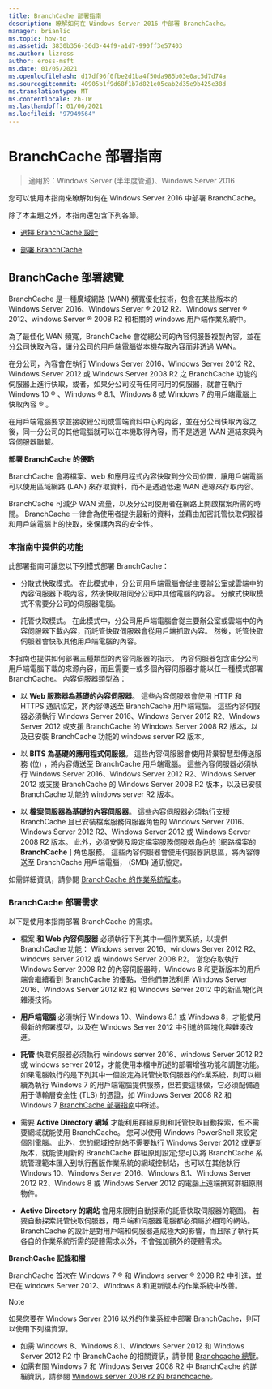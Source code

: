 ```yaml
---
title: BranchCache 部署指南
description: 瞭解如何在 Windows Server 2016 中部署 BranchCache。
manager: brianlic
ms.topic: how-to
ms.assetid: 3830b356-36d3-44f9-a1d7-990ff3e57403
ms.author: lizross
author: eross-msft
ms.date: 01/05/2021
ms.openlocfilehash: d17df96f0fbe2d1ba4f50da985b03e0ac5d7d74a
ms.sourcegitcommit: 40905b1f9d68f1b7d821e05cab2d35e9b425e38d
ms.translationtype: MT
ms.contentlocale: zh-TW
ms.lasthandoff: 01/06/2021
ms.locfileid: "97949564"
---
```

# <a name="branchcache-deployment-guide"></a>BranchCache 部署指南

>適用於：Windows Server (半年度管道)、Windows Server 2016

您可以使用本指南來瞭解如何在 Windows Server 2016 中部署 BranchCache。

除了本主題之外，本指南還包含下列各節。

-   [選擇 BranchCache 設計](../../branchcache/plan/Choosing-a-BranchCache-Design.md)

-   [部署 BranchCache](../../branchcache/deploy/Deploy-BranchCache.md)

## <a name="branchcache-deployment-overview"></a>BranchCache 部署總覽

BranchCache 是一種廣域網路 (WAN) 頻寬優化技術，包含在某些版本的 Windows Server 2016、Windows Server &reg; 2012 R2、Windows server &reg; 2012、windows Server &reg; 2008 R2 和相關的 windows 用戶端作業系統中。

為了最佳化 WAN 頻寬，BranchCache 會從總公司的內容伺服器複製內容，並在分公司快取內容，讓分公司的用戶端電腦從本機存取內容而非透過 WAN。

在分公司，內容會在執行 Windows Server 2016、Windows Server 2012 R2、Windows Server 2012 或 Windows Server 2008 R2 之 BranchCache 功能的伺服器上進行快取，或者，如果分公司沒有任何可用的伺服器，就會在執行 Windows 10 &reg; 、Windows &reg; 8.1、Windows 8 或 Windows 7 的用戶端電腦上快取內容 &reg; 。

在用戶端電腦要求並接收總公司或雲端資料中心的內容，並在分公司快取內容之後，同一分公司的其他電腦就可以在本機取得內容，而不是透過 WAN 連結來與內容伺服器聯繫。

**部署 BranchCache 的優點**

BranchCache 會將檔案、web 和應用程式內容快取到分公司位置，讓用戶端電腦可以使用區域網路 (LAN) 來存取資料，而不是透過低速 WAN 連線來存取內容。

BranchCache 可減少 WAN 流量，以及分公司使用者在網路上開啟檔案所需的時間。  BranchCache 一律會為使用者提供最新的資料，並藉由加密託管快取伺服器和用戶端電腦上的快取，來保護內容的安全性。

### <a name="what-this-guide-provides"></a>本指南中提供的功能
此部署指南可讓您以下列模式部署 BranchCache：

-   分散式快取模式。 在此模式中，分公司用戶端電腦會從主要辦公室或雲端中的內容伺服器下載內容，然後快取相同分公司中其他電腦的內容。 分散式快取模式不需要分公司的伺服器電腦。

-   託管快取模式。 在此模式中，分公司用戶端電腦會從主要辦公室或雲端中的內容伺服器下載內容，而託管快取伺服器會從用戶端抓取內容。 然後，託管快取伺服器會快取其他用戶端電腦的內容。

本指南也提供如何部署三種類型的內容伺服器的指示。 內容伺服器包含由分公司用戶端電腦下載的來源內容，而且需要一或多個內容伺服器才能以任一種模式部署 BranchCache。 內容伺服器類型為：

-   以 **Web 服務器為基礎的內容伺服器**。 這些內容伺服器會使用 HTTP 和 HTTPS 通訊協定，將內容傳送至 BranchCache 用戶端電腦。 這些內容伺服器必須執行 Windows Server 2016、Windows Server 2012 R2、Windows Server 2012 或支援 BranchCache 的 Windows Server 2008 R2 版本，以及已安裝 BranchCache 功能的 windows server R2 版本。

-   以 **BITS 為基礎的應用程式伺服器**。 這些內容伺服器會使用背景智慧型傳送服務 (位) ，將內容傳送至 BranchCache 用戶端電腦。 這些內容伺服器必須執行 Windows Server 2016、Windows Server 2012 R2、Windows Server 2012 或支援 BranchCache 的 Windows Server 2008 R2 版本，以及已安裝 BranchCache 功能的 windows server R2 版本。

-   以 **檔案伺服器為基礎的內容伺服器**。 這些內容伺服器必須執行支援 BranchCache 且已安裝檔案服務伺服器角色的 Windows Server 2016、Windows Server 2012 R2、Windows Server 2012 或 Windows Server 2008 R2 版本。 此外，必須安裝及設定檔案服務伺服器角色的 [網路檔案的 **BranchCache** ] 角色服務。 這些內容伺服器會使用伺服器訊息區，將內容傳送至 BranchCache 用戶端電腦， (SMB) 通訊協定。

如需詳細資訊，請參閱 [BranchCache 的作業系統版本](../branchcache.md#bkmk_os)。

### <a name="branchcache-deployment-requirements"></a>BranchCache 部署需求

以下是使用本指南部署 BranchCache 的需求。

-   檔案 **和 Web 內容伺服器** 必須執行下列其中一個作業系統，以提供 BranchCache 功能： Windows server 2016、windows Server 2012 R2、windows server 2012 或 windows Server 2008 R2。 當您存取執行 Windows Server 2008 R2 的內容伺服器時，Windows 8 和更新版本的用戶端會繼續看到 BranchCache 的優點，但他們無法利用 Windows Server 2016、Windows Server 2012 R2 和 Windows Server 2012 中的新區塊化與雜湊技術。

-   **用戶端電腦** 必須執行 Windows 10、Windows 8.1 或 Windows 8，才能使用最新的部署模型，以及在 Windows Server 2012 中引進的區塊化與雜湊改進。

-   **託管** 快取伺服器必須執行 windows server 2016、windows Server 2012 R2 或 windows server 2012，才能使用本檔中所述的部署增強功能和調整功能。  如果電腦執行的是下列其中一個設定為託管快取伺服器的作業系統，則可以繼續為執行 Windows 7 的用戶端電腦提供服務，但若要這樣做，它必須配備適用于傳輸層安全性 (TLS) 的憑證，如 Windows Server 2008 R2 和 Windows 7 [BranchCache 部署指南](/previous-versions/windows/it-pro/windows-server-2008-R2-and-2008/ee649232(v=ws.10))中所述。

-   需要 **Active Directory 網域** 才能利用群組原則和託管快取自動探索，但不需要網域就能使用 BranchCache。  您可以使用 Windows PowerShell 來設定個別電腦。 此外，您的網域控制站不需要執行 Windows Server 2012 或更新版本，就能使用新的 BranchCache 群組原則設定;您可以將 BranchCache 系統管理範本匯入到執行舊版作業系統的網域控制站，也可以在其他執行 Windows 10、Windows Server 2016、Windows 8.1、Windows Server 2012 R2、Windows 8 或 Windows Server 2012 的電腦上遠端撰寫群組原則物件。

-   **Active Directory 的網站** 會用來限制自動探索的託管快取伺服器的範圍。  若要自動探索託管快取伺服器，用戶端和伺服器電腦都必須屬於相同的網站。 BranchCache 的設計是對用戶端和伺服器造成極大的影響，而且除了執行其各自的作業系統所需的硬體需求以外，不會強加額外的硬體需求。

**BranchCache 記錄和檔**

BranchCache 首次在 Windows 7 &reg; 和 Windows server &reg; 2008 R2 中引進，並已在 windows Server 2012、Windows 8 和更新版本的作業系統中改善。

> [!NOTE]
> 如果您要在 Windows Server 2016 以外的作業系統中部署 BranchCache，則可以使用下列檔資源。
>
> - 如需 Windows 8、Windows 8.1、Windows Server 2012 和 Windows Server 2012 R2 中 BranchCache 的相關資訊，請參閱 [Branchcache 總覽](/previous-versions/windows/it-pro/windows-server-2012-R2-and-2012/hh831696(v=ws.11))。
> - 如需有關 Windows 7 和 Windows Server 2008 R2 中 BranchCache 的詳細資訊，請參閱  [Windows server 2008 r2 的 branchcache](/previous-versions/windows/it-pro/windows-server-2008-R2-and-2008/dd996634(v=ws.10))。